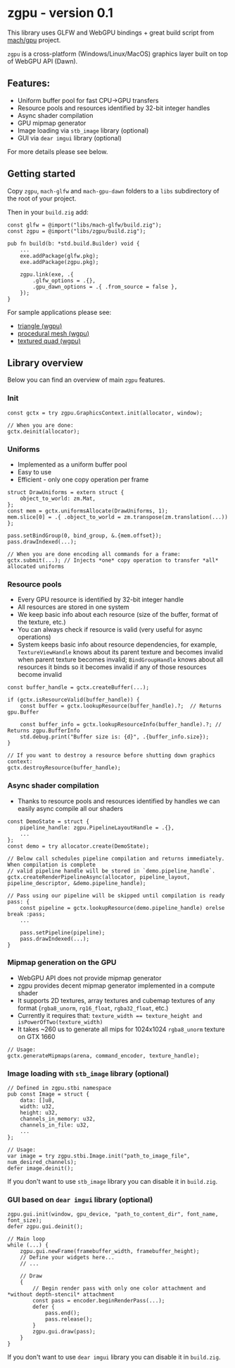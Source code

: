 # zgpu - version 0.1

This library uses GLFW and WebGPU bindings + great build script from [mach/gpu](https://github.com/hexops/mach/tree/main/gpu) project.

`zgpu` is a cross-platform (Windows/Linux/MacOS) graphics layer built on top of WebGPU API (Dawn).

## Features:

* Uniform buffer pool for fast CPU->GPU transfers
* Resource pools and resources identified by 32-bit integer handles
* Async shader compilation
* GPU mipmap generator
* Image loading via `stb_image` library (optional)
* GUI via `dear imgui` library (optional)

For more details please see below.

## Getting started

Copy `zgpu`, `mach-glfw` and `mach-gpu-dawn` folders to a `libs` subdirectory of the root of your project.

Then in your `build.zig` add:

```zig
const glfw = @import("libs/mach-glfw/build.zig");
const zgpu = @import("libs/zgpu/build.zig");

pub fn build(b: *std.build.Builder) void {
    ...
    exe.addPackage(glfw.pkg);
    exe.addPackage(zgpu.pkg);

    zgpu.link(exe, .{
        .glfw_options = .{},
        .gpu_dawn_options = .{ .from_source = false },
    });
}
```

For sample applications please see:
* [triangle (wgpu)](https://github.com/michal-z/zig-gamedev/tree/main/samples/triangle_wgpu)
* [procedural mesh (wgpu)](https://github.com/michal-z/zig-gamedev/tree/main/samples/procedural_mesh_wgpu)
* [textured quad (wgpu)](https://github.com/michal-z/zig-gamedev/tree/main/samples/textured_quad_wgpu)

## Library overview

Below you can find an overview of main `zgpu` features.

### Init
```zig
const gctx = try zgpu.GraphicsContext.init(allocator, window);

// When you are done:
gctx.deinit(allocator);
```
### Uniforms

* Implemented as a uniform buffer pool
* Easy to use
* Efficient - only one copy operation per frame

```zig
struct DrawUniforms = extern struct {
    object_to_world: zm.Mat,
};
const mem = gctx.uniformsAllocate(DrawUniforms, 1);
mem.slice[0] = .{ .object_to_world = zm.transpose(zm.translation(...)) };

pass.setBindGroup(0, bind_group, &.{mem.offset});
pass.drawIndexed(...);

// When you are done encoding all commands for a frame:
gctx.submit(...); // Injects *one* copy operation to transfer *all* allocated uniforms
```

### Resource pools

* Every GPU resource is identified by 32-bit integer handle
* All resources are stored in one system
* We keep basic info about each resource (size of the buffer, format of the texture, etc.)
* You can always check if resource is valid (very useful for async operations)
* System keeps basic info about resource dependencies, for example, `TextureViewHandle` knows about its
parent texture and becomes invalid when parent texture becomes invalid; `BindGroupHandle` knows
about all resources it binds so it becomes invalid if any of those resources become invalid

```zig
const buffer_handle = gctx.createBuffer(...);

if (gctx.isResourceValid(buffer_handle)) {
    const buffer = gctx.lookupResource(buffer_handle).?;  // Returns gpu.Buffer

    const buffer_info = gctx.lookupResourceInfo(buffer_handle).?; // Returns zgpu.BufferInfo
    std.debug.print("Buffer size is: {d}", .{buffer_info.size});
}

// If you want to destroy a resource before shutting down graphics context:
gctx.destroyResource(buffer_handle);

```
### Async shader compilation

* Thanks to resource pools and resources identified by handles we can easily async compile all our shaders

```zig
const DemoState = struct {
    pipeline_handle: zgpu.PipelineLayoutHandle = .{},
    ...
};
const demo = try allocator.create(DemoState);

// Below call schedules pipeline compilation and returns immediately. When compilation is complete
// valid pipeline handle will be stored in `demo.pipeline_handle`.
gctx.createRenderPipelineAsync(allocator, pipeline_layout, pipeline_descriptor, &demo.pipeline_handle);

// Pass using our pipeline will be skipped until compilation is ready
pass: {
    const pipeline = gctx.lookupResource(demo.pipeline_handle) orelse break :pass;
    ...

    pass.setPipeline(pipeline);
    pass.drawIndexed(...);
}
```

### Mipmap generation on the GPU

* WebGPU API does not provide mipmap generator
* zgpu provides decent mipmap generator implemented in a compute shader
* It supports 2D textures, array textures and cubemap textures of any format
(`rgba8_unorm`, `rg16_float`, `rgba32_float`, etc.)
* Currently it requires that: `texture_width == texture_height and isPowerOfTwo(texture_width)`
* It takes ~260 us to generate all mips for 1024x1024 `rgba8_unorm` texture on GTX 1660

```zig
// Usage:
gctx.generateMipmaps(arena, command_encoder, texture_handle);
```

### Image loading with `stb_image` library (optional)

```zig
// Defined in zgpu.stbi namespace
pub const Image = struct {
    data: []u8,
    width: u32,
    height: u32,
    channels_in_memory: u32,
    channels_in_file: u32,
    ...
};

// Usage:
var image = try zgpu.stbi.Image.init("path_to_image_file", num_desired_channels);
defer image.deinit();
```

If you don't want to use `stb_image` library you can disable it in `build.zig`.

### GUI based on `dear imgui` library (optional)

```zig
zgpu.gui.init(window, gpu_device, "path_to_content_dir", font_name, font_size);
defer zgpu.gui.deinit();

// Main loop
while (...) {
    zgpu.gui.newFrame(framebuffer_width, framebuffer_height);
    // Define your widgets here...
    // ...

    // Draw
    {
        // Begin render pass with only one color attachment and *without depth-stencil* attachment
        const pass = encoder.beginRenderPass(...);
        defer {
            pass.end();
            pass.release();
        }
        zgpu.gui.draw(pass);
    }
}
```

If you don't want to use `dear imgui` library you can disable it in `build.zig`.
